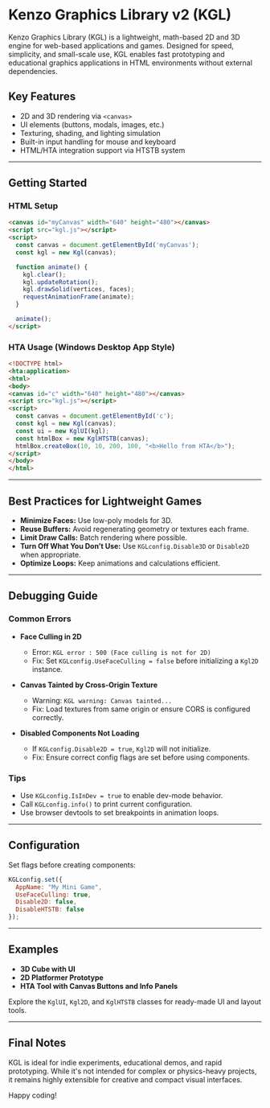 # Kenzo Graphics Library v2 (KGL)

Kenzo Graphics Library (KGL) is a lightweight, math-based 2D and 3D engine for web-based applications and games. Designed for speed, simplicity, and small-scale use, KGL enables fast prototyping and educational graphics applications in HTML environments without external dependencies.

## Key Features

* 2D and 3D rendering via `<canvas>`
* UI elements (buttons, modals, images, etc.)
* Texturing, shading, and lighting simulation
* Built-in input handling for mouse and keyboard
* HTML/HTA integration support via HTSTB system

---

## Getting Started

### HTML Setup

```html
<canvas id="myCanvas" width="640" height="480"></canvas>
<script src="kgl.js"></script>
<script>
  const canvas = document.getElementById('myCanvas');
  const kgl = new Kgl(canvas);

  function animate() {
    kgl.clear();
    kgl.updateRotation();
    kgl.drawSolid(vertices, faces);
    requestAnimationFrame(animate);
  }

  animate();
</script>
```

### HTA Usage (Windows Desktop App Style)

```html
<!DOCTYPE html>
<hta:application>
<html>
<body>
<canvas id="c" width="640" height="480"></canvas>
<script src="kgl.js"></script>
<script>
  const canvas = document.getElementById('c');
  const kgl = new Kgl(canvas);
  const ui = new KglUI(kgl);
  const htmlBox = new KglHTSTB(canvas);
  htmlBox.createBox(10, 10, 200, 100, "<b>Hello from HTA</b>");
</script>
</body>
</html>
```

---

## Best Practices for Lightweight Games

* **Minimize Faces:** Use low-poly models for 3D.
* **Reuse Buffers:** Avoid regenerating geometry or textures each frame.
* **Limit Draw Calls:** Batch rendering where possible.
* **Turn Off What You Don’t Use:** Use `KGLconfig.Disable3D` or `Disable2D` when appropriate.
* **Optimize Loops:** Keep animations and calculations efficient.

---

## Debugging Guide

### Common Errors

* **Face Culling in 2D**

  * Error: `KGL error : 500 (Face culling is not for 2D)`
  * Fix: Set `KGLconfig.UseFaceCulling = false` before initializing a `Kgl2D` instance.

* **Canvas Tainted by Cross-Origin Texture**

  * Warning: `KGL warning: Canvas tainted...`
  * Fix: Load textures from same origin or ensure CORS is configured correctly.

* **Disabled Components Not Loading**

  * If `KGLconfig.Disable2D = true`, `Kgl2D` will not initialize.
  * Fix: Ensure correct config flags are set before using components.

### Tips

* Use `KGLconfig.IsInDev = true` to enable dev-mode behavior.
* Call `KGLconfig.info()` to print current configuration.
* Use browser devtools to set breakpoints in animation loops.

---

## Configuration

Set flags before creating components:

```js
KGLconfig.set({
  AppName: "My Mini Game",
  UseFaceCulling: true,
  Disable2D: false,
  DisableHTSTB: false
});
```

---

## Examples

* **3D Cube with UI**
* **2D Platformer Prototype**
* **HTA Tool with Canvas Buttons and Info Panels**

Explore the `KglUI`, `Kgl2D`, and `KglHTSTB` classes for ready-made UI and layout tools.

---

## Final Notes

KGL is ideal for indie experiments, educational demos, and rapid prototyping. While it's not intended for complex or physics-heavy projects, it remains highly extensible for creative and compact visual interfaces.

Happy coding!
